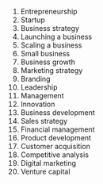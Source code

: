 1. Entrepreneurship
2. Startup
3. Business strategy
4. Launching a business
5. Scaling a business
6. Small business
7. Business growth
8. Marketing strategy
9. Branding
10. Leadership
11. Management
12. Innovation
13. Business development
14. Sales strategy
15. Financial management
16. Product development
17. Customer acquisition
18. Competitive analysis
19. Digital marketing
20. Venture capital
